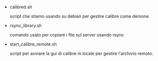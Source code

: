 - calibred.sh

  script che stiamo usando su debian per gestire calibre come demone
- rsync_library.sh

  comando usato per copiare i file sul server usando rsync
- start_calibre_remote.sh

  script per avviare la gui di calibre in locale per gestire l'archivio remoto.
